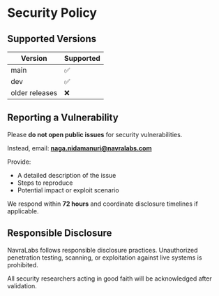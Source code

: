 # Security Policy

## Supported Versions

| Version | Supported |
|----------|------------|
| main | ✅ |
| dev   | ✅ |
| older releases | ❌ |

## Reporting a Vulnerability

Please **do not open public issues** for security vulnerabilities.

Instead, email:
**naga.nidamanuri@navralabs.com**

Provide:
- A detailed description of the issue
- Steps to reproduce
- Potential impact or exploit scenario

We respond within **72 hours** and coordinate disclosure timelines if applicable.

## Responsible Disclosure

NavraLabs follows responsible disclosure practices.
Unauthorized penetration testing, scanning, or exploitation against live systems is prohibited.

All security researchers acting in good faith will be acknowledged after validation.
